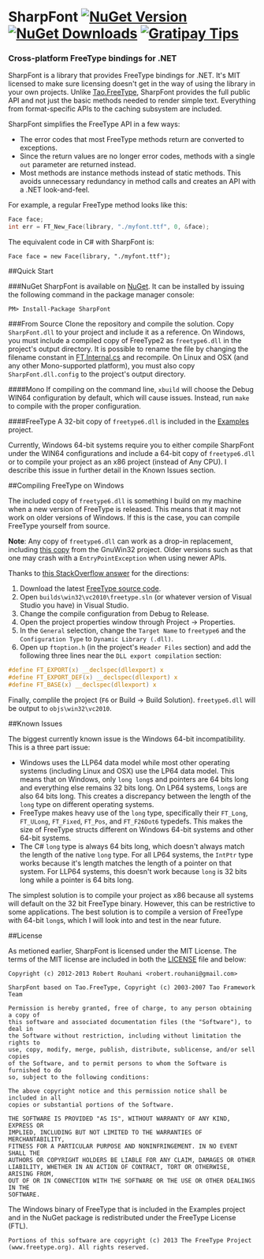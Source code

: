 SharpFont [![NuGet Version](http://img.shields.io/nuget/v/SharpNav.svg)](https://www.nuget.org/packages/SharpNav) [![NuGet Downloads](http://img.shields.io/nuget/dt/SharpNav.svg)](https://www.nuget.org/packages/SharpNav) [![Gratipay Tips](https://img.shields.io/gratipay/Robmaister.svg)](https://gratipay.com/Robmaister)
=========
### Cross-platform FreeType bindings for .NET

SharpFont is a library that provides FreeType bindings for .NET. It's MIT licensed to make sure licensing doesn't get
in the way of using the library in your own projects. Unlike
[Tao.FreeType](http://taoframework.svn.sourceforge.net/viewvc/taoframework/trunk/src/Tao.FreeType/), SharpFont provides
the full public API and not just the basic methods needed to render simple text. Everything from format-specific APIs
to the caching subsystem are included.

SharpFont simplifies the FreeType API in a few ways:

 - The error codes that most FreeType methods return are converted to exceptions.
 - Since the return values are no longer error codes, methods with a single `out` parameter are returned instead.
 - Most methods are instance methods instead of static methods. This avoids unnecessary redundancy in method calls and
creates an API with a .NET look-and-feel.

For example, a regular FreeType method looks like this:

```C
Face face;
int err = FT_New_Face(library, "./myfont.ttf", 0, &face);
```

The equivalent code in C# with SharpFont is:

```CSharp
Face face = new Face(library, "./myfont.ttf");
```

##Quick Start

###NuGet
SharpFont is available on [NuGet](https://nuget.org/packages/SharpFont/). It can be installed by issuing the following
command in the package manager console:

```
PM> Install-Package SharpFont
```

###From Source
Clone the repository and compile the solution. Copy `SharpFont.dll` to your project and include it as a reference. On
Windows, you must include a compiled copy of FreeType2 as `freetype6.dll` in the project's output directory. It is
possible to rename the file by changing the filename constant in
[FT.Internal.cs](SharpFont/blob/master/SharpFont/FT.Internal.cs) and recompile. On Linux and OSX (and any other
Mono-supported platform), you must also copy `SharpFont.dll.config` to the project's output directory.

####Mono
If compiling on the command line, `xbuild` will choose the Debug WIN64 configuration by default, which will cause
issues. Instead, run `make` to compile with the proper configuration.

####FreeType
A 32-bit copy of `freetype6.dll` is included in the [Examples](SharpFont/blob/master/Examples) project.

Currently, Windows 64-bit systems require you to either compile SharpFont under the WIN64 configurations and include a
64-bit copy of `freetype6.dll` or to compile your project as an x86 project (instead of Any CPU). I describe this issue
in further detail in the Known Issues section.

##Compiling FreeType on Windows

The included copy of `freetype6.dll` is something I build on my machine when a new version of FreeType is released.
This means that it may not work on older versions of Windows. If this is the case, you can compile FreeType yourself
from source.

**Note**: Any copy of `freetype6.dll` can work as a drop-in replacement, including
[this copy](http://gnuwin32.sourceforge.net/packages/freetype.htm) from the GnuWin32 project. Older versions such as
that one may crash with a `EntryPointException` when using newer APIs.

Thanks to [this StackOverflow answer](http://stackoverflow.com/a/7387618/1122135) for the directions:

 1. Download the latest [FreeType source code](http://sourceforge.net/projects/freetype/files/freetype2/).
 2. Open `builds\win32\vc2010\freetype.sln` (or whatever version of Visual Studio you have) in Visual Studio.
 3. Change the compile configuration from Debug to Release.
 4. Open the project properties window through Project -> Properties.
 5. In the `General` selection, change the `Target Name` to `freetype6` and the `Configuration Type` to `Dynamic
Library (.dll)`.
 6. Open up `ftoption.h` (in the project's `Header Files` section) and add the following three lines near the `DLL
export compilation` section:

```C
#define FT_EXPORT(x) __declspec(dllexport) x
#define FT_EXPORT_DEF(x) __declspec(dllexport) x
#define FT_BASE(x) __declspec(dllexport) x
```

Finally, complile the project (`F6` or Build -> Build Solution). `freetype6.dll` will be output to `objs\win32\vc2010`.

##Known Issues

The biggest currently known issue is the Windows 64-bit incompatibility. This is a three part issue:

 - Windows uses the LLP64 data model while most other operating systems (including Linux and OSX) use the LP64 data
model. This means that on Windows, only `long long`s and pointers are 64 bits long and everything else remains 32 bits
long. On LP64 systems, `long`s are also 64 bits long. This creates a discrepancy between the length of the `long` type
on different operating systems.
 - FreeType makes heavy use of the `long` type, specifically their `FT_Long`, `FT_ULong`, `FT_Fixed`, `FT_Pos`, and
`FT_F26Dot6` typedefs. This makes the size of FreeType structs different on Windows 64-bit systems and other 64-bit
systems.
 - The C# `long` type is always 64 bits long, which doesn't always match the length of the native `long` type. For all
LP64 systems, the `IntPtr` type works because it's length matches the length of a pointer on that system. For LLP64
systems, this doesn't work because `long` is 32 bits long while a pointer is 64 bits long.

The simplest solution is to compile your project as x86 because all systems will default on the 32 bit FreeType binary.
However, this can be restrictive to some applications. The best solution is to compile a version of FreeType with
64-bit `long`s, which I will look into and test in the near future.

##License

As metioned earlier, SharpFont is licensed under the MIT License. The terms of the MIT license are included in both the
[LICENSE](SharpFont/blob/master/LICENSE) file and below:

```
Copyright (c) 2012-2013 Robert Rouhani <robert.rouhani@gmail.com>

SharpFont based on Tao.FreeType, Copyright (c) 2003-2007 Tao Framework Team

Permission is hereby granted, free of charge, to any person obtaining a copy of
this software and associated documentation files (the "Software"), to deal in
the Software without restriction, including without limitation the rights to
use, copy, modify, merge, publish, distribute, sublicense, and/or sell copies
of the Software, and to permit persons to whom the Software is furnished to do
so, subject to the following conditions:

The above copyright notice and this permission notice shall be included in all
copies or substantial portions of the Software.

THE SOFTWARE IS PROVIDED "AS IS", WITHOUT WARRANTY OF ANY KIND, EXPRESS OR
IMPLIED, INCLUDING BUT NOT LIMITED TO THE WARRANTIES OF MERCHANTABILITY,
FITNESS FOR A PARTICULAR PURPOSE AND NONINFRINGEMENT. IN NO EVENT SHALL THE
AUTHORS OR COPYRIGHT HOLDERS BE LIABLE FOR ANY CLAIM, DAMAGES OR OTHER
LIABILITY, WHETHER IN AN ACTION OF CONTRACT, TORT OR OTHERWISE, ARISING FROM,
OUT OF OR IN CONNECTION WITH THE SOFTWARE OR THE USE OR OTHER DEALINGS IN THE
SOFTWARE.
```

The Windows binary of FreeType that is included in the Examples project and in the NuGet package is redistributed under
the FreeType License (FTL).

```
Portions of this software are copyright (c) 2013 The FreeType Project
(www.freetype.org). All rights reserved.
```
